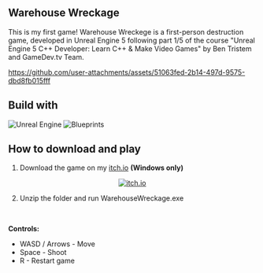 ## Warehouse Wreckage

This is my first game! Warehouse Wreckege is a first-person destruction game, developed in Unreal Engine 5 following part 1/5 of the course "Unreal Engine 5 C++ Developer: Learn C++ & Make Video Games" by Ben Tristem and GameDev.tv Team.

https://github.com/user-attachments/assets/51063fed-2b14-497d-9575-dbd8fb015fff

## Build with
![Unreal Engine](https://img.shields.io/badge/unrealengine-%23313131.svg?style=for-the-badge&logo=unrealengine&logoColor=white) ![Blueprints](https://img.shields.io/badge/Blueprints-blue?style=for-the-badge&logo=unrealengine&logoColor=white)

## How to download and play
1. Download the game on my <a href="https://thiagoianuch.itch.io/warehouse-wreckage" target="_blank">itch.io</a> **(Windows only)**

<div align="center">
    <a href="https://thiagoianuch.itch.io/warehouse-wreckage" target="_blank">
        <img src="https://github.com/user-attachments/assets/afde8ecb-266b-4d5c-b883-458e620f8375" alt="itch.io"/>
    </a>
</div>
 
2. Unzip the folder and run WarehouseWreckage.exe

<br>

**Controls:**
* WASD / Arrows - Move
* Space - Shoot
* R - Restart game
